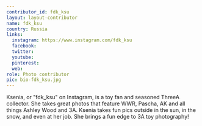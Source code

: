 ```yaml
---
contributor_id: fdk_ksu
layout: layout-contributor
name: fdk_ksu
country: Russia
links:
  instagram: https://www.instagram.com/fdk_ksu
  facebook:
  twitter: 
  youtube:
  pinterest: 
  web: 
role: Photo contributor
pic: bio-fdk_ksu.jpg
---
```

Ksenia, or "fdk_ksu" on Instagram, is a toy fan and seasoned ThreeA collector. She takes great photos that feature WWR, Pascha, AK and all things Ashley Wood and 3A. Ksenia takes fun pics outside in the sun, in the snow, and even at her job. She brings a fun edge to 3A toy photography!